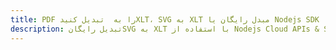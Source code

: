 ---title: PDF را به  تبدیل کنیدXLT، SVG به XLT مبدل رایگان یا Nodejs SDKdescription: تبدیل رایگانSVG به XLT با استفاده از Nodejs Cloud APIs & SDK همچنین اسناد PDF را در Cloud ایجاد، ویرایش و رندر کنید.---